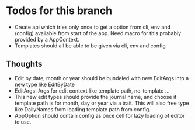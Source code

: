# Todos for this branch

- Create api which tries only once to get a option from cli, env and (config) 
available from start of the app. Need macro for this probably provided by a AppContext.
- Templates should all be able to be given via cli, env and config


## Thoughts

- Edit by date, month or year should be bundeled with new EditArgs into a new type like EditByDate
- EditArgs: Args for edit context like template path, no-template ... 
- This new edit types should provide the journal name, and choose if template path is for month, day 
or year via a trait. This will also free type like DailyNames from loading template path from config.
- AppOption should contain config as once cell for lazy loading of editor to use.

